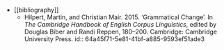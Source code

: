 - [[bibliography]]
	- Hilpert, Martin, and Christian Mair. 2015. ‘Grammatical Change’. In *The Cambridge Handbook of English Corpus Linguistics*, edited by Douglas Biber and Randi Reppen, 180–200. Cambridge: Cambridge University Press.
	  id:: 64a45f71-5e81-41bf-a885-9593ef51ade3